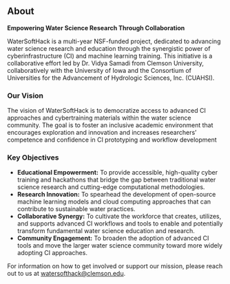 ## About

**Empowering Water Science Research Through Collaboration**

WaterSoftHack is a multi-year NSF-funded project, dedicated to advancing water science research and education through the synergistic power of cyberinfrastructure (CI) and machine learning training. This initiative is a collaborative effort led by Dr. Vidya Samadi from Clemson University, collaboratively with the University of Iowa and the Consortium of Universities for the Advancement of Hydrologic Sciences, Inc. (CUAHSI).

### Our Vision

The vision of WaterSoftHack is to democratize access to advanced CI approaches and cybertraining materials within the water science community. The goal is to foster an inclusive academic environment that encourages exploration and innovation and increases researchers’ competence and confidence in CI prototyping and workflow development

### Key Objectives

- **Educational Empowerment:** To provide accessible, high-quality cyber training and hackathons that bridge the gap between traditional water science research and cutting-edge computational methodologies.
- **Research Innovation:** To spearhead the development of open-source machine learning models and cloud computing approaches that can contribute to sustainable water practices.
- **Collaborative Synergy:** To cultivate the workforce that creates, utilizes, and supports advanced CI workflows and tools to enable and potentially transform fundamental water science education and research.
- **Community Engagement:** To broaden the adoption of advanced CI tools and move the larger water science community toward more widely adopting CI approaches.

For information on how to get involved or support our mission, please reach out to us at [watersofthack@clemson.edu](mailto:watersofthack@clemson.edu).
